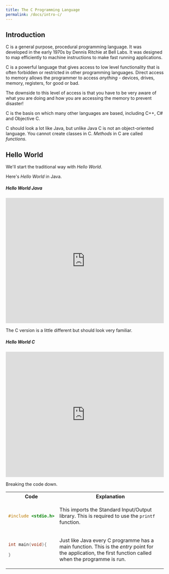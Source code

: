 ```yaml
---
title: The C Programming Language
permalink: /docs/intro-c/
---
```


## Introduction

C is a general purpose, procedural programming language. It was developed in the early 1970s by Dennis Ritchie at Bell Labs. 
It was designed to map efficiently to machine instructions to make fast running applications.  

C is a powerful language that gives access to low level functionality that is often forbidden or restricted in other programming languages. Direct access to memory allows the programmer to access *anything* - devices, drives, memory, registers, for good or bad. 

The downside to this level of access is that you have to be very aware of what you are doing and how you are accessing the memory to prevent disaster!

C is the basis on which many other languages are based, including C++, C# and Objective C.

C should look a lot like Java, but unlike Java C is not an object-oriented language. You cannot create classes in C. *Methods* in C are called *functions*.  

## Hello World

We'll start the traditional way with *Hello World*.  

Here's *Hello World* in Java.

##### Hello World Java
 <iframe title="Hello World in Java" height="400px" width="100%" src="https://repl.it/@andyguest/JavaHelloWorld?lite=true" scrolling="no" frameborder="no" allowtransparency="true" allowfullscreen="true" sandbox="allow-forms allow-pointer-lock allow-popups allow-same-origin allow-scripts allow-modals"></iframe>  

The C version is a little different but should look very familiar.  

##### Hello World C
 <iframe title="Hello World in C" height="400px" width="100%" src="https://repl.it/@andyguest/HelloWorld?lite=true" scrolling="no" frameborder="no" allowtransparency="true" allowfullscreen="true" sandbox="allow-forms allow-pointer-lock allow-popups allow-same-origin allow-scripts allow-modals"></iframe>  

Breaking the code down.  

<table>
<tr>
<th> Code </th>
<th> Explanation </th>
</tr>

<tr>
<td>

```c
#include <stdio.h>
```  

</td>

<td>

This imports the Standard Input/Output library. This is required to use the ```printf``` function.  

</td>
</tr>

<tr>
<td>

```c
int main(void){

}
```  

</td>

<td> 

Just like Java every C programme has a main function. This is the *entry* point for the application, the first function called when the programme is run.  

</td>
</tr>
</table>








